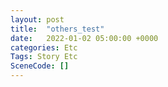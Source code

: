 ```yaml
---
layout: post
title:  "others_test"
date:   2022-01-02 05:00:00 +0000
categories: Etc
Tags: Story Etc
SceneCode: []
---
```

